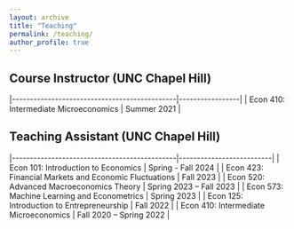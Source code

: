 ```yaml
---
layout: archive
title: "Teaching"
permalink: /teaching/
author_profile: true
---
```


<!-- <style>
table {
    border-collapse: collapse;
}
table, th, td {
   border: none;
}
blockquote {
    border-left: none;
    padding-left: 10px;
}
</style> -->


<style>
/* Apply borderless styling, custom font, and size only on this page */
table {
    /*font-family: Hel; /* Replace with desired font */
    font-size: 18px; /* Adjust font size as needed */
    border-collapse: collapse;
    width: 100%;
}
table, th, td {
   border: none;
   padding: 4px 2px; /* Adds space within each cell */
   text-align: left; /* Aligns text to the left */
}
</style>

## Course Instructor (UNC Chapel Hill)

|----------------------------------------------|-----------------|
| Econ 410: Intermediate Microeconomics        | Summer 2021     |

## Teaching Assistant (UNC Chapel Hill)

|----------------------------------------------|--------------------------|
| Econ 101: Introduction to Economics          | Spring - Fall 2024       |
| Econ 423: Financial Markets and Economic Fluctuations | Fall 2023        |
| Econ 520: Advanced Macroeconomics Theory     | Spring 2023 – Fall 2023  |
| Econ 573: Machine Learning and Econometrics  | Spring 2023              |
| Econ 125: Introduction to Entrepreneurship   | Fall 2022                |
| Econ 410: Intermediate Microeconomics        | Fall 2020 – Spring 2022  |
